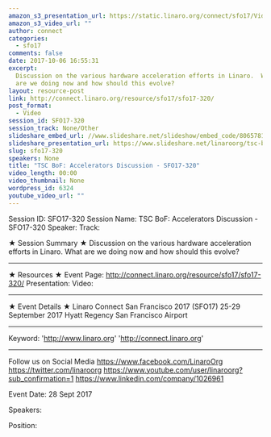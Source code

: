 ```yaml
---
amazon_s3_presentation_url: https://static.linaro.org/connect/sfo17/Videos/SFO17-320%20TSC%20BoF%20Accelerators%20Discussion%20.pdf
amazon_s3_video_url: ""
author: connect
categories:
  - sfo17
comments: false
date: 2017-10-06 16:55:31
excerpt:
  Discussion on the various hardware acceleration efforts in Linaro.  What
  are we doing now and how should this evolve?
layout: resource-post
link: http://connect.linaro.org/resource/sfo17/sfo17-320/
post_format:
  - Video
session_id: SFO17-320
session_track: None/Other
slideshare_embed_url: //www.slideshare.net/slideshow/embed_code/80657817
slideshare_presentation_url: https://www.slideshare.net/linaroorg/tsc-bof-accelerators-discussion-sfo17320
slug: sfo17-320
speakers: None
title: "TSC BoF: Accelerators Discussion - SFO17-320"
video_length: 00:00
video_thumbnail: None
wordpress_id: 6324
youtube_video_url: ""
---
```


Session ID: SFO17-320
Session Name: TSC BoF: Accelerators Discussion - SFO17-320
Speaker:
Track:

★ Session Summary ★
Discussion on the various hardware acceleration efforts in Linaro. What are we doing now and how should this evolve?

---

★ Resources ★
Event Page: http://connect.linaro.org/resource/sfo17/sfo17-320/
Presentation:
Video:

---

★ Event Details ★
Linaro Connect San Francisco 2017 (SFO17)
25-29 September 2017
Hyatt Regency San Francisco Airport

---

Keyword:
'http://www.linaro.org'
'http://connect.linaro.org'

---

Follow us on Social Media
https://www.facebook.com/LinaroOrg
https://twitter.com/linaroorg
https://www.youtube.com/user/linaroorg?sub_confirmation=1
https://www.linkedin.com/company/1026961

Event Date: 28 Sept 2017

Speakers:

Position:
